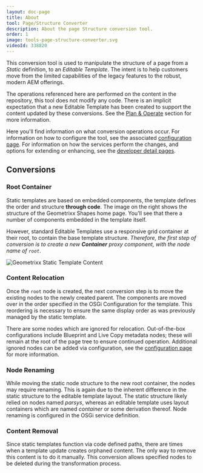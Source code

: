 ```yaml
---
layout: doc-page
title: About
tool: Page/Structure Converter
description: About the page Structure conversion tool.
order: 1
image: tools-page-structure-converter.svg
videoId: 338820
---
```



This conversion tool is used to manipulate the structure of a page from a *Static* definition, to an *Editable Template*. The intent is to help customers move from the limited capabilities of the legacy features to the robust, modern AEM offerings.

The operations referenced here are performed on the content in the repository, this tool does not modify any code. There is an implicit expectation that a new Editable Template has been created to support the content updated by these conversions. See the <a href="{{ site.baseurl }}/pages/plan-operate.html">Plan & Operate</a> section for more information.

Here you'll find information on what conversion operations occur. For information on how to configure the tool, see the associated <a href="{{ site.baseurl }}/pages/configuration/structure.html">configuration page</a>. For information on how the services perform the changes, and options for extending or enhancing, see the <a href="{{ site.baseurl }}/pages/development.html">developer detail pages</a>.

## Conversions

### Root Container

<div class="row">
    <div class="col-6 col-12-small">
        <p>Static templates are based on embedded components, the template defines the order and structure <strong>through code</strong>. The image on the right shows the structure of the Geometrixx Shapes home page. You'll see that there a number of components embedded in the template itself.</p>
        <p>However, standard Editable Templates use a responsive grid container at their root, to contain the base template structure. <i>Therefore, the first step of conversion is to create a new <strong>Container</strong> proxy component, with the node name of <code>root</code></i>.</p>
    </div>
    <div class="col-6 col-12-small">
        <span class="image">
            <img src="{{site.baseurl}}/pages/structure/images/geometrixx-static-template-content.png" alt="Geometrixx Static Template Content" />
        </span>
    </div>  
</div>

### Content Relocation

Once the `root` node is created, the next conversion step is to move the existing nodes to the newly created parent. The components are moved over in the order specified in the OSGi Configuration for the template. This reordering is necessary to ensure the same display order as was previously managed by the static template.

There are some nodes which are ignored for relocation. Out-of-the-box configurations include Blueprint and Live Copy metadata nodes; these will remain at the root of the page tree to ensure continued operation. Additional ignored nodes can be added via configuration, see the <a href="{{ site.baseurl }}/pages/configuration/structure.html">configuration page</a> for more information.

### Node Renaming

While moving the static node structure to the new root container, the nodes may require renaming. This is again due to the inherent difference in the static structure to the editable template layout. The static structure likely relied on nodes named *parsys*, whereas an editable template uses layout containers which are named *container* or some derivation thereof. Node renaming is configured in the OSGi service definition.


### Content Removal

Since static templates function via code defined paths, there are times when a template update creates orphaned content. The only way to remove this content is to do it manually. This conversion allows specified nodes to be deleted during the transformation process.
